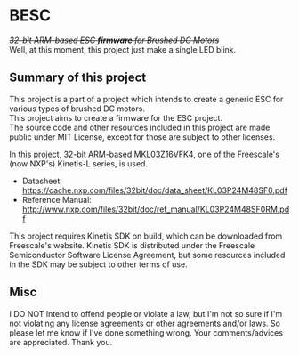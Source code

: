 # BESC
~~*32-bit ARM-based ESC __firmware__ for Brushed DC Motors*~~  
Well, at this moment, this project just make a single LED blink.

## Summary of this project
This project is a part of a project which intends to create a generic ESC for various types of brushed DC motors.  
This project aims to create a firmware for the ESC project.  
The source code and other resources included in this project are made public under MIT License, except for those are subject to other licenses.

In this project, 32-bit ARM-based MKL03Z16VFK4, one of the Freescale's (now NXP's) Kinetis-L series, is used.
* Datasheet: https://cache.nxp.com/files/32bit/doc/data_sheet/KL03P24M48SF0.pdf
* Reference Manual: http://www.nxp.com/files/32bit/doc/ref_manual/KL03P24M48SF0RM.pdf

This project requires Kinetis SDK on build, which can be downloaded from Freescale's website. Kinetis SDK is distributed under the Freescale Semiconductor Software License Agreement, but some resources included in the SDK may be subject to other terms of use.

## Misc
I DO NOT intend to offend people or violate a law, but I'm not so sure if I'm not violating any license agreements or other agreements and/or laws. So please let me know if I've done something wrong. Your comments/advices are appreciated.  Thank you.
